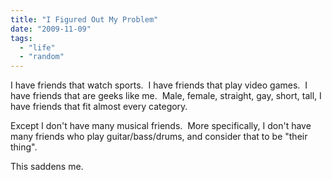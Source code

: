 ```yaml
---
title: "I Figured Out My Problem"
date: "2009-11-09"
tags:
  - "life"
  - "random"
---
```


I have friends that watch sports.  I have friends that play video games.  I have friends that are geeks like me.  Male, female, straight, gay, short, tall, I have friends that fit almost every category.

Except I don't have many musical friends.  More specifically, I don't have many friends who play guitar/bass/drums, and consider that to be "their thing".

This saddens me.
